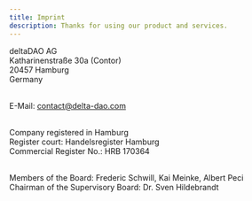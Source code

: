 ```yaml
---
title: Imprint
description: Thanks for using our product and services.
---
```


deltaDAO AG<br/>
Katharinenstraße 30a (Contor)<br/>
20457 Hamburg<br/>
Germany<br/><br/>

E-Mail: [contact@delta-dao.com](mailto:contact@delta-dao.com)<br/><br/>

Company registered in Hamburg<br/>
Register court: Handelsregister Hamburg<br/>
Commercial Register No.: HRB 170364<br/><br/>

Members of the Board: Frederic Schwill, Kai Meinke, Albert Peci<br/>
Chairman of the Supervisory Board: Dr. Sven Hildebrandt
